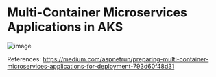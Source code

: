 # Multi-Container Microservices Applications in AKS
![image](https://user-images.githubusercontent.com/13543372/236958430-a1e3116d-fca8-4742-8080-91e03709e77b.png)  

References: https://medium.com/aspnetrun/preparing-multi-container-microservices-applications-for-deployment-793d60f48d31  
